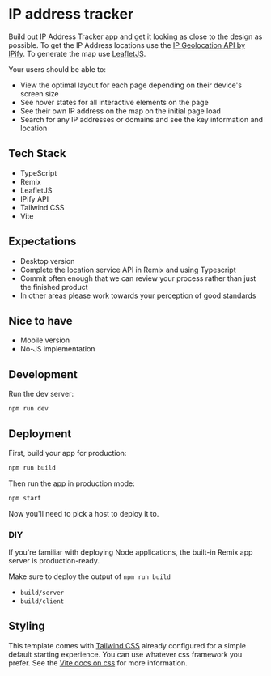 # IP address tracker

Build out IP Address Tracker app and get it looking as close to the design as possible. To get the IP Address locations use the [IP Geolocation API by IPify](https://geo.ipify.org/). To generate the map use [LeafletJS](https://leafletjs.com/).

Your users should be able to:

- View the optimal layout for each page depending on their device's screen size
- See hover states for all interactive elements on the page
- See their own IP address on the map on the initial page load
- Search for any IP addresses or domains and see the key information and location

## Tech Stack

- TypeScript
- Remix
- LeafletJS
- IPify API
- Tailwind CSS
- Vite

## Expectations

- Desktop version
- Complete the location service API in Remix and using Typescript
- Commit often enough that we can review your process rather than just the finished product
- In other areas please work towards your perception of good standards

## Nice to have

- Mobile version
- No-JS implementation

## Development

Run the dev server:

```shellscript
npm run dev
```

## Deployment

First, build your app for production:

```sh
npm run build
```

Then run the app in production mode:

```sh
npm start
```

Now you'll need to pick a host to deploy it to.

### DIY

If you're familiar with deploying Node applications, the built-in Remix app server is production-ready.

Make sure to deploy the output of `npm run build`

- `build/server`
- `build/client`

## Styling

This template comes with [Tailwind CSS](https://tailwindcss.com/) already configured for a simple default starting experience. You can use whatever css framework you prefer. See the [Vite docs on css](https://vitejs.dev/guide/features.html#css) for more information.
